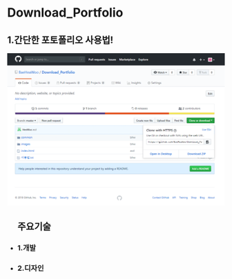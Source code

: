 # Download_Portfolio
<h2>1.간단한 포토폴리오 사용법!</h2>
<img src='https://github.com/BaeHeaWoo/Download_Portfolio/blob/master/images/%EC%84%A4%EB%AA%85%EC%84%9C.gif'>
<ul>
  <h2>주요기술</h2>
  <li>
    <h3>1.개발</h3>
  </li>
  <li>
      <h3>2.디자인</h3>
  </li>
</ul>

